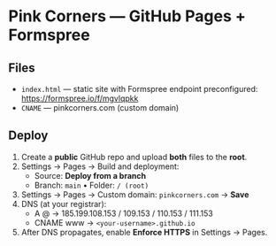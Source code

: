 # Pink Corners — GitHub Pages + Formspree

## Files
- `index.html` — static site with Formspree endpoint preconfigured: https://formspree.io/f/mgvlqpkk
- `CNAME` — pinkcorners.com (custom domain)

## Deploy
1) Create a **public** GitHub repo and upload **both** files to the **root**.
2) Settings → Pages → Build and deployment:
   - Source: **Deploy from a branch**
   - Branch: `main` • Folder: `/ (root)`
3) Settings → Pages → Custom domain: `pinkcorners.com` → **Save**
4) DNS (at your registrar):
   - A @ → 185.199.108.153 / 109.153 / 110.153 / 111.153
   - CNAME www → `<your-username>.github.io`
5) After DNS propagates, enable **Enforce HTTPS** in Settings → Pages.